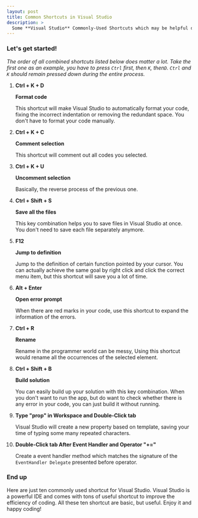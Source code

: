 ```yaml
---
layout: post
title: Common Shortcuts in Visual Studio
description: >
  Some **Visual Studio** Commonly-Used Shortcuts which may be helpful during the development for Universal Windows Platform or other platforms. This article is wrote by **Yibo Yan** and translated by **Xiyu Zhang**.
---
```


### Let's get started!

*The order of all combined shortcuts listed below does matter a lot. Take the first one as an example, you have to press `Ctrl` first, then `K`, then`D`. `Ctrl` and `K` should remain pressed down during the entire process.*

1. **Ctrl + K + D**

   **Format code**

   This shortcut will make Visual Studio to automatically format your code, fixing the incorrect indentation or removing the redundant space. You don't have to format your code manually.

2. **Ctrl + K + C**

   **Comment selection**

   This shortcut will comment out all codes you selected.

3. **Ctrl + K + U**

   **Uncomment selection**

   Basically, the reverse process of the previous one.

4. **Ctrl + Shift + S**

   **Save all the files**

   This key combination helps you to save files in Visual Studio at once. You don't need to save each file separately anymore.

5. **F12**

   **Jump to definition**

   Jump to the definition of certain function pointed by your cursor. You can actually achieve the same goal by right click and click the correct menu item, but this shortcut will save you a lot of time.

6. **Alt + Enter**

   **Open error prompt**

   When there are red marks in your code, use this shortcut to expand the information of the errors.

7. **Ctrl + R**

   **Rename**

   Rename in the programmer world can be messy, Using this shortcut would rename all the occurrences of the selected element.

8. **Ctrl + Shift + B**

   **Build solution**

   You can easily build up your solution with this key combination. When you don't want to run the app, but do want to check whether there is any error in your code, you can just build it without running.

9. **Type "prop" in Workspace and Double-Click tab**

   Visual Studio will create a new property based on template, saving your time of typing some many repeated characters.

10. **Double-Click tab After Event Handler and Operator "+="**

    Create a event handler method which matches the signature of the `EventHandler Delegate` presented before operator.



### End up

Here are just ten commonly used shortcut for Visual Studio. Visual Studio is a powerful IDE and comes with tons of useful shortcut to improve the efficiency of coding. All these ten shortcut are basic, but useful. Enjoy it and happy coding!